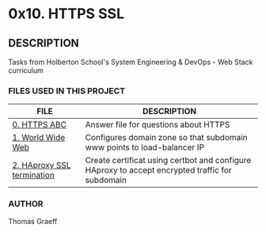 # 0x10. HTTPS SSL

## DESCRIPTION
Tasks from Holberton School's System Engineering & DevOps - Web Stack curriculum

### FILES USED IN THIS PROJECT

FILE | DESCRIPTION
----|----
[0. HTTPS ABC](./0-https_abc) | Answer file for questions about HTTPS
[1. World Wide Web](./1-world_wide_web) | Configures domain zone so that subdomain www points to load-balancer IP
[2. HAproxy SSL termination](./2-haproxy_ssl_termination) | Create certificat using certbot and configure HAproxy to accept encrypted traffic for subdomain

### AUTHOR
Thomas Graeff
